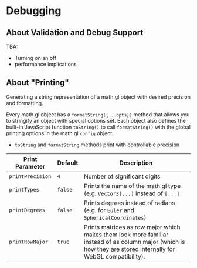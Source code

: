 # Debugging

## About Validation and Debug Support

TBA:
* Turning on an off
* performance implications


## About "Printing"

Generating a string representation of a math.gl object with desired precision and formatting.

Every math.gl object has a `formatString({...opts})` method that allows you to stringify an object with special options set. Each object also defines the built-in JavaScript function `toString()` to call `formatString()` with the global printing options in the math.gl `config` object.



* `toString` and `formatString` methods print with controllable precision


| Print Parameter | Default | Description |
| --- | --- | --- |
| `printPrecision` | `4` | Number of significant digits |
| `printTypes` | `false` | Prints the name of the math.gl type (e.g. `Vector3[...]` instead of `[...]` |
| `printDegrees` | `false` | Prints degrees instead of radians (e.g. for `Euler` and `SphericalCoordinates`) |
| `printRowMajor` | `true` | Prints matrices as row major which makes them look more familiar instead of as column major (which is how they are stored internally for WebGL compatibility). |
